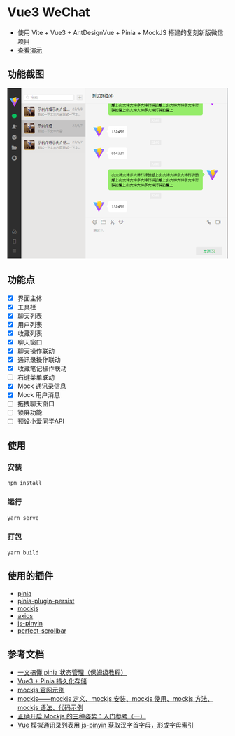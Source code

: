 # Vue3 WeChat

- 使用 Vite + Vue3 + AntDesignVue + Pinia + MockJS 搭建的复刻新版微信项目
- [查看演示](https://ele-cat.gitee.io/vue3-wechat/)

## 功能截图

![功能截图](./snapshot/interface.jpg)

## 功能点

- [x] 界面主体
- [x] 工具栏
- [x] 聊天列表
- [x] 用户列表
- [x] 收藏列表
- [x] 聊天窗口
- [x] 聊天操作联动
- [x] 通讯录操作联动
- [x] 收藏笔记操作联动
- [ ] 右键菜单联动
- [x] Mock 通讯录信息
- [x] Mock 用户消息
- [ ] 拖拽聊天窗口
- [ ] 锁屏功能
- [ ] 预设[小爱同学API](http://jiuli.xiaoapi.cn/i/chat/xiaoai_tts.php?msg=你好)

## 使用

### 安装

```
npm install
```

### 运行

```
yarn serve
```

### 打包

```
yarn build
```

## 使用的插件

- [pinia](github.com/vuejs/pinia)
- [pinia-plugin-persist](github.com/Seb-L/pinia-plugin-persist)
- [mockjs](github.com/nuysoft/Mock)
- [axios](github.com/axios/axios)
- [js-pinyin](github.com/waterchestnut/pinyin)
- [perfect-scrollbar](https://github.com/mdbootstrap/perfect-scrollbar)

## 参考文档

- [一文搞懂 pinia 状态管理（保姆级教程）](https://zhuanlan.zhihu.com/p/533233367)
- [Vue3 + Pinia 持久化存储](https://blog.csdn.net/weixin_36757282/article/details/127226319)
- [mockjs 官网示例](http://mockjs.com/examples.html)
- [mockjs——mockjs 定义、mockjs 安装、mockjs 使用、mockjs 方法、mockjs 语法、代码示例](https://blog.csdn.net/TKY666/article/details/126215513)
- [正确开启 Mockjs 的三种姿势：入门参考（一）](https://www.cnblogs.com/soyxiaobi/p/9846057.html)
- [Vue 模拟通讯录列表用 js-pinyin 获取汉字首字母，形成字母索引](https://blog.csdn.net/m0_67063430/article/details/128951993)
